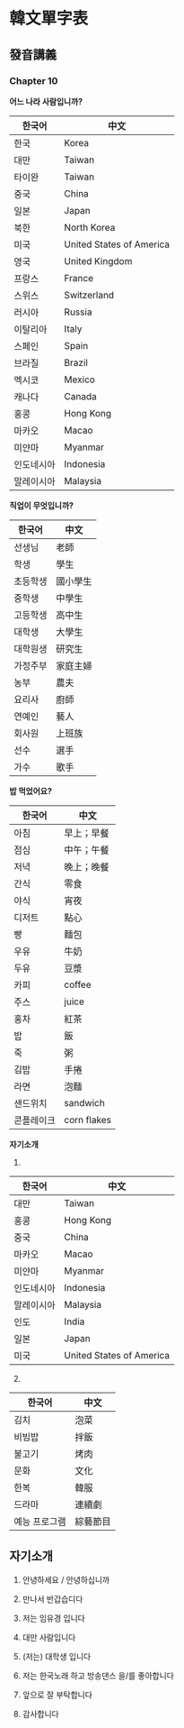 # 韓文單字表

## 發音講義

### Chapter 10

**어느 나라 사람입니까?**

한국어 | 中文
--- | ---
한국 | Korea
대만 | Taiwan
타이완 | Taiwan
중국 | China
일본 | Japan
북한 | North Korea
미국 | United States of America
영국 | United Kingdom
프랑스 | France
스위스 | Switzerland
러시아 | Russia
이탈리아 | Italy
스페인 | Spain
브라질 | Brazil
멕시코 | Mexico
캐나다 | Canada
홍콩 | Hong Kong
마카오 | Macao
미얀마 | Myanmar
인도네시아 | Indonesia
말레이시아 | Malaysia

**직업이 무엇입니까?**

한국어 | 中文
--- | ---
선생님 | 老師
학생 | 學生
초등학생 | 國小學生
중학생 | 中學生
고등학생 | 高中生
대학생 | 大學生
대학원생 | 研究生
가정주부 | 家庭主婦
농부 | 農夫
요리사 | 廚師
연예인 | 藝人
회사원 | 上班族
선수 | 選手
가수 | 歌手

**밥 먹었어요?**

한국어 | 中文
--- | ---
아침 | 早上；早餐
점심 | 中午；午餐
저녁 | 晚上；晚餐
간식 | 零食
야식 | 宵夜
디저트 | 點心
빵 | 麵包
우유 | 牛奶
두유 | 豆漿
카피 | coffee
주스 | juice
홍차 | 紅茶
밥 | 飯
죽 | 粥
김밥 | 手捲
라면 | 泡麵
샌드위치 | sandwich
콘플레이크 | corn flakes

**자기소개**

1. 

한국어 | 中文
--- | ---
대만 | Taiwan
홍콩 | Hong Kong
중국 | China
마카오 | Macao
미얀마 | Myanmar
인도네시아 | Indonesia
말레이시아 | Malaysia
인도 | India
일본 | Japan
미국 | United States of America

2. 

한국어 | 中文
--- | ---
김치 | 泡菜
비빔밥 | 拌飯
불고기 | 烤肉
문화 | 文化
한복 | 韓服
드라마 | 連續劇
예능 프로그램 | 綜藝節目

## 자기소개

1. 안녕하세요 / 안녕하십니까

2. 만나서 반갑습디다

3. 저는 임유경 입니다

4. 대만 사람입니다

5. (저는) 대학생 입니다

6. 저는 한국노래 하고 방송댄스 을/를 좋아합니다

7. 앞으로 잘 부탁합니다

8. 감사합니다
